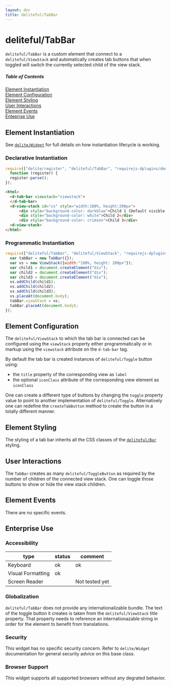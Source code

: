 ```yaml
---
layout: doc
title: deliteful/TabBar
---
```


# deliteful/TabBar

`deliteful/TabBar` is a custom element that connect to a `deliteful/ViewStack` and automatically creates tab buttons
that when toggled will switch the currently selected child of the view stack.

##### Table of Contents
[Element Instantiation](#instantiation)  
[Element Configuration](#configuration)  
[Element Styling](#styling)  
[User Interactions](#interactions)  
[Element Events](#events)  
[Enteprise Use](#enterprise)  

<a name="instantiation"></a>
## Element Instantiation

See [`delite/Widget`](/delite/docs/master/Widget.md) for full details on how instantiation lifecycle is working.

### Declarative Instantiation

```js
require(["delite/register", "deliteful/TabBar", "requirejs-dplugins/domReady!"], 
  function (register) {
  register.parse();
});
```

```html
<html>
  <d-tab-bar viewstack="viewstack">
  </d-tab-bar>
  <d-view-stack id="vs" style="width:100%, height:200px">
      <div style="background-color: darkblue">Child 1 (Default visible child)</div>
      <div style="background-color: white">Child 2</div>
      <div style="background-color: crimson">Child 3</div>
  <d-view-stack>
</html>
```

### Programmatic Instantiation

```js
require(["deliteful/TabBar", "deliteful/ViewStack", "requirejs-dplugins/domReady!"], function (TabBar, ViewStack) {
  var tabBar = new TabBar({});
  var vs = new ViewStack({width:"100%, height: 200px"});
  var child1 = document.createElement("div");
  var child2 = document.createElement("div");
  var child3 = document.createElement("div");
  vs.addChild(child1);
  vs.addChild(child2);
  vs.addChild(child3);
  vs.placeAt(document.body);
  tabBar.viewStack = vs;
  tabBar.placeAt(document.body);
});
```

<a name="configuration"></a>
## Element Configuration

The `deliteful/ViewStack` to which the tab bar is connected can be configured using the `viewStack` property either
programmatically or in markup using the `viewstack` attribute on the `d-tab-bar` tag.

By default the tab bar is created instances of `deliteful/Toggle` button using:

* the `title` property of the corresponding view as `label`
* the optional `iconClass` attribute of the corresponding view element as `iconClass` 

One can create a different type of buttons by changing the `toggle` property value to point to another implementation
of `deliteful/Toggle`. Alternatively one can redefine the `createTabButton` method to create the button in a totally
different manner.

<a name="styling"></a>
## Element Styling

The styling of a tab bar inherits all the CSS classes of the [`deliteful/Bar`](./Bar.md#styling)
styling.

<a name="interactions"></a>
## User Interactions

The `TabBar` creates as many `deliteful/ToggleButton` as required by the number of children of the connected view stack.
One can toggle those buttons to show or hide the view stack children.

<a name="events"></a>
## Element Events

There are no specific events.

<a name="enterprise"></a>
## Enterprise Use

### Accessibility

|type|status|comment|
|----|------|-------|
|Keyboard|ok|ok|
|Visual Formatting|ok||
|Screen Reader||Not tested yet|

### Globalization

`deliteful/TabBar` does not provide any internationalizable bundle. The text of the toggle button it creates is taken
from the `deliteful/ViewStack` title property. That property needs to reference an internationazable string in order
for the element to benefit from translations.

### Security

This widget has no specific security concern. Refer to `delite/Widget` documentation for general security advice on this base class.

### Browser Support

This widget supports all supported browsers without any degrated behavior.



